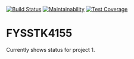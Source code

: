 [![Build Status](https://travis-ci.org/Caronthir/FYSSTK4155.svg?branch=master)](https://travis-ci.org/Caronthir/FYSSTK4155)
[![Maintainability](https://api.codeclimate.com/v1/badges/d6475c6d11215450798d/maintainability)](https://codeclimate.com/github/Caronthir/FYSSTK4155/maintainability)
[![Test Coverage](https://api.codeclimate.com/v1/badges/d6475c6d11215450798d/test_coverage)](https://codeclimate.com/github/Caronthir/FYSSTK4155/test_coverage)


# FYSSTK4155
Currently shows status for project 1.

